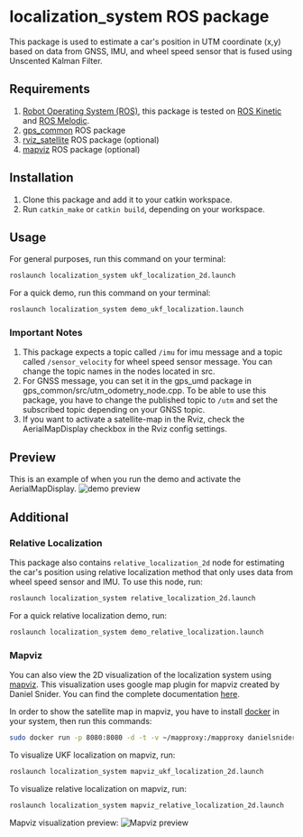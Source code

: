 # localization_system ROS package
This package is used to estimate a car's position in UTM coordinate (x,y) based on data from GNSS, IMU, and wheel speed sensor that is fused using Unscented Kalman Filter.

## Requirements
1. [Robot Operating System (ROS)](https://www.ros.org/), this package is tested on [ROS Kinetic](http://wiki.ros.org/kinetic/Installation/Ubuntu) and [ROS Melodic](http://wiki.ros.org/melodic/Installation/Ubuntu).
2. [gps_common](https://github.com/swri-robotics/gps_umd) ROS package
3. [rviz_satellite](https://github.com/nobleo/rviz_satellite) ROS package (optional)
4. [mapviz](https://github.com/swri-robotics/mapviz) ROS package (optional)

## Installation
1. Clone this package and add it to your catkin workspace.
2. Run `catkin_make` or `catkin build`, depending on your workspace.

## Usage
For general purposes, run this command on your terminal:
```bash
roslaunch localization_system ukf_localization_2d.launch
```
For a quick demo, run this command on your terminal:
```bash
roslaunch localization_system demo_ukf_localization.launch
```
### Important Notes
1. This package expects a topic called `/imu` for imu message and a topic called `/sensor_velocity` for wheel speed sensor message. You can change the topic names in the nodes located in src.
2. For GNSS message, you can set it in the gps_umd package in gps_common/src/utm_odometry_node.cpp. To be able to use this package, you have to change the published topic to `/utm` and set the subscribed topic depending on your GNSS topic.
3. If you want to activate a satellite-map in the Rviz, check the AerialMapDisplay checkbox in the Rviz config settings.

## Preview
This is an example of when you run the demo and activate the AerialMapDisplay.
![demo preview](https://github.com/anzulfa/localization_system/tree/main/demo/demo.png)

## Additional
### Relative Localization
This package also contains `relative_localization_2d` node for estimating the car's position using relative localization method that only uses data from wheel speed sensor and IMU. To use this node, run:
```bash
roslaunch localization_system relative_localization_2d.launch
```
For a quick relative localization demo, run:
```bash
roslaunch localization_system demo_relative_localization.launch
```

### Mapviz
You can also view the 2D visualization of the localization system using [mapviz](https://github.com/swri-robotics/mapviz). This visualization uses google map plugin for mapviz created by Daniel Snider. You can find the complete documentation [here](https://github.com/danielsnider/MapViz-Tile-Map-Google-Maps-Satellite).

In order to show the satellite map in mapviz, you have to install [docker](https://docs.docker.com/engine/install/) in your system, then run this commands:
```bash
sudo docker run -p 8080:8080 -d -t -v ~/mapproxy:/mapproxy danielsnider/mapproxy
```
To visualize UKF localization on mapviz, run:
```bash
roslaunch localization_system mapviz_ukf_localization_2d.launch
```
To visualize relative localization on mapviz, run:
```bash
roslaunch localization_system mapviz_relative_localization_2d.launch
```

Mapviz visualization preview:
![Mapviz preview](https://github.com/anzulfa/localization_system/tree/main/demo/mapviz_example.png)